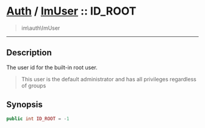 # [Auth](auth.md) / [ImUser](auth-ImUser.md) :: ID_ROOT
 > im\auth\ImUser
____

## Description
The user id for the built-in root user.

 > This user is the default administrator and has all privileges regardless of groups  

## Synopsis
```php
public int ID_ROOT = -1
```

